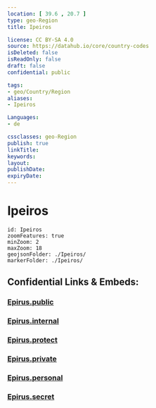 ```yaml
---
location: [ 39.6 , 20.7 ] 
type: geo-Region
title: Ipeiros

license: CC BY-SA 4.0
source: https://datahub.io/core/country-codes
isDeleted: false
isReadOnly: false
draft: false
confidential: public

tags:
- geo/Country/Region
aliases:
- Ipeiros

Languages:
- de

cssclasses: geo-Region
publish: true
linkTitle: 
keywords: 
layout: 
publishDate: 
expiryDate: 
---
```


# Ipeiros

```leaflet
id: Ipeiros
zoomFeatures: true 
minZoom: 2 
maxZoom: 18
geojsonFolder: ./Ipeiros/
markerFolder: ./Ipeiros/
```


## Confidential Links & Embeds: 

### [Epirus.public](/_public/\Earth\Continent\Europe\Europe~South\Greece\Regions-GreekEpirus.public.md) 

### [Epirus.internal](/_internal/\Earth\Continent\Europe\Europe~South\Greece\Regions-GreekEpirus.internal.md) 

### [Epirus.protect](/_protect/\Earth\Continent\Europe\Europe~South\Greece\Regions-GreekEpirus.protect.md) 

### [Epirus.private](/_private/\Earth\Continent\Europe\Europe~South\Greece\Regions-GreekEpirus.private.md) 

### [Epirus.personal](/_personal/\Earth\Continent\Europe\Europe~South\Greece\Regions-GreekEpirus.personal.md) 

### [Epirus.secret](/_secret/\Earth\Continent\Europe\Europe~South\Greece\Regions-GreekEpirus.secret.md)


